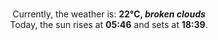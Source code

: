 <p  align="center"><br/>Currently, the weather is: <b> 22°C, <i>broken clouds</i></b></br>Today, the sun rises at <b>05:46</b> and sets at <b>18:39</b>.</p>